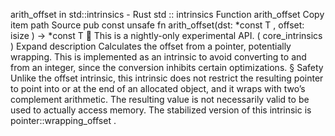 arith_offset in std::intrinsics - Rust
std
::
intrinsics
Function
arith_offset
Copy item path
Source
pub const unsafe fn arith_offset<T>(dst:
*const T
, offset:
isize
) ->
*const T
🔬
This is a nightly-only experimental API. (
core_intrinsics
)
Expand description
Calculates the offset from a pointer, potentially wrapping.
This is implemented as an intrinsic to avoid converting to and from an
integer, since the conversion inhibits certain optimizations.
§
Safety
Unlike the
offset
intrinsic, this intrinsic does not restrict the
resulting pointer to point into or at the end of an allocated
object, and it wraps with two’s complement arithmetic. The resulting
value is not necessarily valid to be used to actually access memory.
The stabilized version of this intrinsic is
pointer::wrapping_offset
.